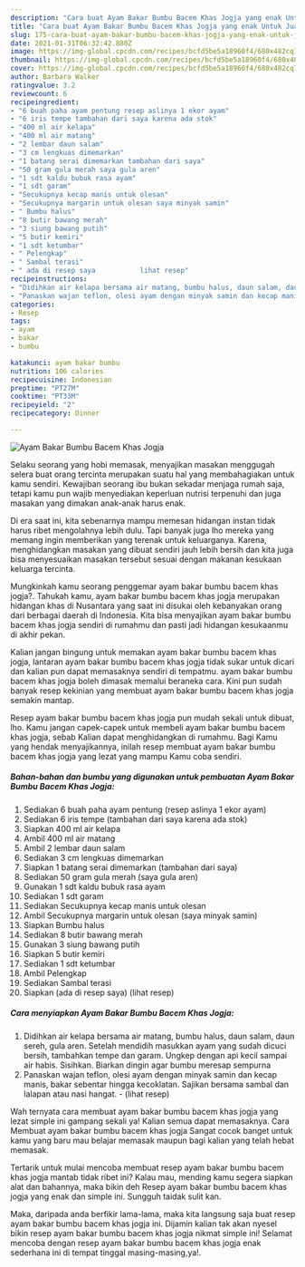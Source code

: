 ```yaml
---
description: "Cara buat Ayam Bakar Bumbu Bacem Khas Jogja yang enak Untuk Jualan"
title: "Cara buat Ayam Bakar Bumbu Bacem Khas Jogja yang enak Untuk Jualan"
slug: 175-cara-buat-ayam-bakar-bumbu-bacem-khas-jogja-yang-enak-untuk-jualan
date: 2021-01-31T06:32:42.880Z
image: https://img-global.cpcdn.com/recipes/bcfd5be5a18960f4/680x482cq70/ayam-bakar-bumbu-bacem-khas-jogja-foto-resep-utama.jpg
thumbnail: https://img-global.cpcdn.com/recipes/bcfd5be5a18960f4/680x482cq70/ayam-bakar-bumbu-bacem-khas-jogja-foto-resep-utama.jpg
cover: https://img-global.cpcdn.com/recipes/bcfd5be5a18960f4/680x482cq70/ayam-bakar-bumbu-bacem-khas-jogja-foto-resep-utama.jpg
author: Barbara Walker
ratingvalue: 3.2
reviewcount: 6
recipeingredient:
- "6 buah paha ayam pentung resep aslinya 1 ekor ayam"
- "6 iris tempe tambahan dari saya karena ada stok"
- "400 ml air kelapa"
- "400 ml air matang"
- "2 lembar daun salam"
- "3 cm lengkuas dimemarkan"
- "1 batang serai dimemarkan tambahan dari saya"
- "50 gram gula merah saya gula aren"
- "1 sdt kaldu bubuk rasa ayam"
- "1 sdt garam"
- "Secukupnya kecap manis untuk olesan"
- "Secukupnya margarin untuk olesan saya minyak samin"
- " Bumbu halus"
- "8 butir bawang merah"
- "3 siung bawang putih"
- "5 butir kemiri"
- "1 sdt ketumbar"
- " Pelengkap"
- " Sambal terasi"
- " ada di resep saya           lihat resep"
recipeinstructions:
- "Didihkan air kelapa bersama air matang, bumbu halus, daun salam, daun sereh, gula aren. Setelah mendidih masukkan ayam yang sudah dicuci bersih, tambahkan tempe dan garam. Ungkep dengan api kecil sampai air habis. Sisihkan. Biarkan dingin agar bumbu meresap sempurna"
- "Panaskan wajan teflon, olesi ayam dengan minyak samin dan kecap manis, bakar sebentar hingga kecoklatan. Sajikan bersama sambal dan lalapan atau nasi hangat.           (lihat resep)"
categories:
- Resep
tags:
- ayam
- bakar
- bumbu

katakunci: ayam bakar bumbu 
nutrition: 106 calories
recipecuisine: Indonesian
preptime: "PT27M"
cooktime: "PT33M"
recipeyield: "2"
recipecategory: Dinner

---
```



![Ayam Bakar Bumbu Bacem Khas Jogja](https://img-global.cpcdn.com/recipes/bcfd5be5a18960f4/680x482cq70/ayam-bakar-bumbu-bacem-khas-jogja-foto-resep-utama.jpg)

Selaku seorang yang hobi memasak, menyajikan masakan menggugah selera buat orang tercinta merupakan suatu hal yang membahagiakan untuk kamu sendiri. Kewajiban seorang ibu bukan sekadar menjaga rumah saja, tetapi kamu pun wajib menyediakan keperluan nutrisi terpenuhi dan juga masakan yang dimakan anak-anak harus enak.

Di era  saat ini, kita sebenarnya mampu memesan hidangan instan tidak harus ribet mengolahnya lebih dulu. Tapi banyak juga lho mereka yang memang ingin memberikan yang terenak untuk keluarganya. Karena, menghidangkan masakan yang dibuat sendiri jauh lebih bersih dan kita juga bisa menyesuaikan masakan tersebut sesuai dengan makanan kesukaan keluarga tercinta. 



Mungkinkah kamu seorang penggemar ayam bakar bumbu bacem khas jogja?. Tahukah kamu, ayam bakar bumbu bacem khas jogja merupakan hidangan khas di Nusantara yang saat ini disukai oleh kebanyakan orang dari berbagai daerah di Indonesia. Kita bisa menyajikan ayam bakar bumbu bacem khas jogja sendiri di rumahmu dan pasti jadi hidangan kesukaanmu di akhir pekan.

Kalian jangan bingung untuk memakan ayam bakar bumbu bacem khas jogja, lantaran ayam bakar bumbu bacem khas jogja tidak sukar untuk dicari dan kalian pun dapat memasaknya sendiri di tempatmu. ayam bakar bumbu bacem khas jogja boleh dimasak memalui beraneka cara. Kini pun sudah banyak resep kekinian yang membuat ayam bakar bumbu bacem khas jogja semakin mantap.

Resep ayam bakar bumbu bacem khas jogja pun mudah sekali untuk dibuat, lho. Kamu jangan capek-capek untuk membeli ayam bakar bumbu bacem khas jogja, sebab Kalian dapat menghidangkan di rumahmu. Bagi Kamu yang hendak menyajikannya, inilah resep membuat ayam bakar bumbu bacem khas jogja yang lezat yang mampu Kamu coba sendiri.

<!--inarticleads1-->

##### Bahan-bahan dan bumbu yang digunakan untuk pembuatan Ayam Bakar Bumbu Bacem Khas Jogja:

1. Sediakan 6 buah paha ayam pentung (resep aslinya 1 ekor ayam)
1. Sediakan 6 iris tempe (tambahan dari saya karena ada stok)
1. Siapkan 400 ml air kelapa
1. Ambil 400 ml air matang
1. Ambil 2 lembar daun salam
1. Sediakan 3 cm lengkuas dimemarkan
1. Siapkan 1 batang serai dimemarkan (tambahan dari saya)
1. Sediakan 50 gram gula merah (saya gula aren)
1. Gunakan 1 sdt kaldu bubuk rasa ayam
1. Sediakan 1 sdt garam
1. Sediakan Secukupnya kecap manis untuk olesan
1. Ambil Secukupnya margarin untuk olesan (saya minyak samin)
1. Siapkan  Bumbu halus
1. Sediakan 8 butir bawang merah
1. Gunakan 3 siung bawang putih
1. Siapkan 5 butir kemiri
1. Sediakan 1 sdt ketumbar
1. Ambil  Pelengkap
1. Sediakan  Sambal terasi
1. Siapkan  (ada di resep saya)           (lihat resep)




<!--inarticleads2-->

##### Cara menyiapkan Ayam Bakar Bumbu Bacem Khas Jogja:

1. Didihkan air kelapa bersama air matang, bumbu halus, daun salam, daun sereh, gula aren. Setelah mendidih masukkan ayam yang sudah dicuci bersih, tambahkan tempe dan garam. Ungkep dengan api kecil sampai air habis. Sisihkan. Biarkan dingin agar bumbu meresap sempurna
1. Panaskan wajan teflon, olesi ayam dengan minyak samin dan kecap manis, bakar sebentar hingga kecoklatan. Sajikan bersama sambal dan lalapan atau nasi hangat. -           (lihat resep)




Wah ternyata cara membuat ayam bakar bumbu bacem khas jogja yang lezat simple ini gampang sekali ya! Kalian semua dapat memasaknya. Cara Membuat ayam bakar bumbu bacem khas jogja Sangat cocok banget untuk kamu yang baru mau belajar memasak maupun bagi kalian yang telah hebat memasak.

Tertarik untuk mulai mencoba membuat resep ayam bakar bumbu bacem khas jogja mantab tidak ribet ini? Kalau mau, mending kamu segera siapkan alat dan bahannya, maka bikin deh Resep ayam bakar bumbu bacem khas jogja yang enak dan simple ini. Sungguh taidak sulit kan. 

Maka, daripada anda berfikir lama-lama, maka kita langsung saja buat resep ayam bakar bumbu bacem khas jogja ini. Dijamin kalian tak akan nyesel bikin resep ayam bakar bumbu bacem khas jogja nikmat simple ini! Selamat mencoba dengan resep ayam bakar bumbu bacem khas jogja enak sederhana ini di tempat tinggal masing-masing,ya!.

